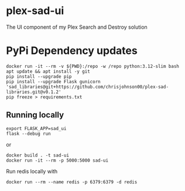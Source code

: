 # plex-sad-ui
The UI component of my Plex Search and Destroy solution

# PyPi Dependency updates

```shell
docker run -it --rm -v ${PWD}:/repo -w /repo python:3.12-slim bash
apt update && apt install -y git
pip install --upgrade pip
pip install --upgrade Flask gunicorn 'sad_libraries@git+https://github.com/chrisjohnson00/plex-sad-libraries.git@v0.1.2'
pip freeze > requirements.txt
```

## Running locally

```commandline
export FLASK_APP=sad_ui
flask --debug run
```

or

```shell
docker build . -t sad-ui
docker run -it --rm -p 5000:5000 sad-ui
```

Run redis locally with

```shell
docker run --rm --name redis -p 6379:6379 -d redis
```

